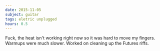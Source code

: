 ```yaml
---
date: 2015-11-05
subject: guitar
tags: eletric unplugged
hours: 0.5
---
```


Fuck, the heat isn't working right now so it was hard to move my fingers. Warmups were much slower. Worked on cleaning up the Futures riffs.